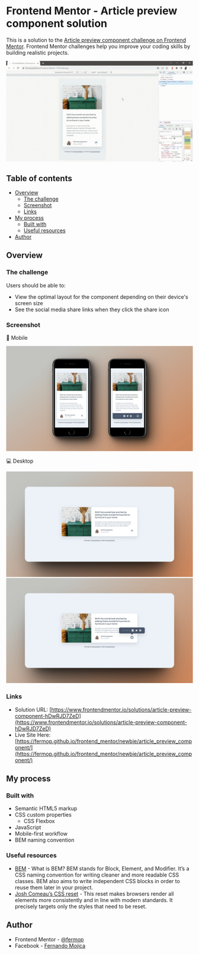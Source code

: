 # Frontend Mentor - Article preview component solution

This is a solution to the [Article preview component challenge on Frontend Mentor](https://www.frontendmentor.io/challenges/article-preview-component-dYBN_pYFT). Frontend Mentor challenges help you improve your coding skills by building realistic projects. 

![Sample GIF](https://github.com/fermop/frontend_mentor-assets/blob/main/newbie/article_preview_component/sample.gif?raw=true)

## Table of contents

- [Overview](#overview)
  - [The challenge](#the-challenge)
  - [Screenshot](#screenshot)
  - [Links](#links)
- [My process](#my-process)
  - [Built with](#built-with)
  - [Useful resources](#useful-resources)
- [Author](#author)

## Overview

### The challenge

Users should be able to:

- View the optimal layout for the component depending on their device's screen size
- See the social media share links when they click the share icon

### Screenshot

📱 Mobile

![Mobile](https://github.com/fermop/frontend_mentor-assets/blob/main/newbie/article_preview_component/mobile.png?raw=true)

💻 Desktop

![Desktop](https://github.com/fermop/frontend_mentor-assets/blob/main/newbie/article_preview_component/desktop.png?raw=true)
![Desktop active preview](https://github.com/fermop/frontend_mentor-assets/blob/main/newbie/article_preview_component/desktop-active.png?raw=true)

### Links

- Solution URL: [https://www.frontendmentor.io/solutions/article-preview-component-hDwRJD7ZeD](https://www.frontendmentor.io/solutions/article-preview-component-hDwRJD7ZeD)
- Live Site Here: [https://fermop.github.io/frontend_mentor/newbie/article_preview_component/](https://fermop.github.io/frontend_mentor/newbie/article_preview_component/)

## My process

### Built with

- Semantic HTML5 markup
- CSS custom properties
  - CSS Flexbox
- JavaScript
- Mobile-first workflow
- BEM naming convention

### Useful resources

- [BEM](https://9elements.com/bem-cheat-sheet/) - What is BEM? BEM stands for Block, Element, and Modifier. It’s a CSS naming convention for writing cleaner and more readable CSS classes. BEM also aims to write independent CSS blocks in order to reuse them later in your project.
- [Josh Comeau’s CSS reset](https://www.joshwcomeau.com/css/custom-css-reset/) - This reset makes browsers render all elements more consistently and in line with modern standards. It precisely targets only the styles that need to be reset.

## Author

- Frontend Mentor - [@fermop](https://www.frontendmentor.io/profile/fermop)
- Facebook - [Fernando Mojica](https://www.facebook.com/fernando.mojica.758737/)